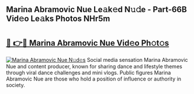 ## Marina Abramovic Nue Le𝚊k𝚎d N𝚞𝚍e - Part-66B Vid𝚎o Le𝚊ks Photos NHr5m

# <h2><a href="http://fb0ald.evod.top/?m=Marina+Abramovic+Nue">🔗 👉🔴 Marina Abramovic Nue Vid𝚎o Ph𝚘t𝚘s</a></h2>

[![Marina Abramovic Nue N𝚞d𝚎s](https://i.imgur.com/8V9OHl7.gif)](http://fb0ald.evod.top/?m=Marina+Abramovic+Nue)
Social media sensation Marina Abramovic Nue and content producer, known for sharing dance and lifestyle themes through viral dance challenges and mini vlogs. Public figures Marina Abramovic Nue are those who hold a position of influence or authority in society. 
